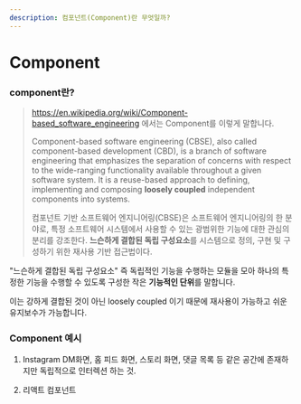```yaml
---
description: 컴포넌트(Component)란 무엇일까?
---
```


# Component

### component란?

> https://en.wikipedia.org/wiki/Component-based_software_engineering 에서는 Component를 이렇게 말합니다.
>
> Component-based software engineering (CBSE), also called component-based development (CBD), is a branch of software engineering that emphasizes the separation of concerns with respect to the wide-ranging functionality available throughout a given software system. It is a reuse-based approach to defining, implementing and composing **loosely coupled** independent components into systems.
>
> 컴포넌트 기반 소프트웨어 엔지니어링(CBSE)은 소프트웨어 엔지니어링의 한 분야로, 특정 소프트웨어 시스템에서 사용할 수 있는 광범위한 기능에 대한 관심의 분리를 강조한다. **느슨하게 결합된 독립 구성요소**를 시스템으로 정의, 구현 및 구성하기 위한 재사용 기반 접근법이다.

"느슨하게 결합된 독립 구성요소" 즉 독립적인 기능을 수행하는 모듈을 모아 하나의 특정한 기능을 수행할 수 있도록 구성한 작은 **기능적인 단위**를 말합니다.

이는 강하게 결합된 것이 아닌 loosely coupled 이기 때문에 재사용이 가능하고
쉬운 유지보수가 가능합니다.

### Component 예시

1. Instagram
   DM화면, 홈 피드 화면, 스토리 화면, 댓글 목록 등 같은 공간에 존재하지만 독립적으로 인터렉션 하는 것.

2. 리액트 컴포넌트
